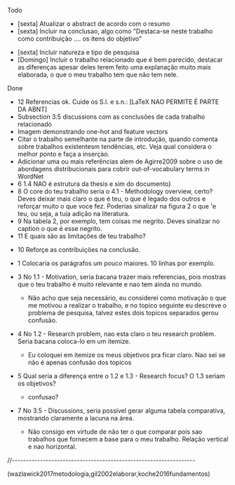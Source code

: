 Todo

+ [sexta] Atualizar o abstract de acordo com o resumo
+ [sexta] Incluir na conclusao, algo como "Destaca-se neste trabalho como contribuição .... os itens do objetivo"
- [sexta] Incluir natureza e tipo de pesquisa
- [Domingo] Incluir o trabalho relacionado que é bem parecido, destacar as diferenças apesar deles terem feito uma explanação muito mais elaborada, o que o meu trabalho tem que não tem nele.

Done

+ 12 Referencias ok. Cuide os S.l. e s.n.: [LaTeX NAO PERMITE É PARTE DA ABNT]
+ Subsection 3.5 discussions com as conclusões de cada trabalho relacionado
+ Imagem demonstrando one-hot and feature vectors
+ Citar o trabalho semelhante na parte de introdução, quando comenta sobre trabalhos existentesm tendências, etc. Veja qual considera o melhor ponto e faça a inserçào.
+ Adicionar uma ou mais referências alem de Agirre2009 sobre o uso de abordagens distribucionais para cobrir out-of-vocabulary terms in WordNet
+ 6 1.4 NAO é estrutura da thesis e sim do documento}
+ 8 O core do teu trabalho seria o 4.1 - Methodology overview, certo? Deves deixar mais claro o que é teu, o que é legado dos outros e reforçar muito o que voce fez. Poderias sinalizar na figura 2 o que 'e teu, ou seja, a tuia adição na literatura.
+ 9 Na tabela 2, por exemplo, tem coisas me negrito. Deves sinalizar no caption o que é esse negrito.
+ 11 E quais são as limitações de teu trabalho?

- 10 Reforçe as contribuições na conclusão.
- 1 Colocaria os parágrafos um pouco maiores. 10 linhas por exemplo.
- 3 No 1.1 - Motivation, seria bacana trazer mais referencias, pois mostras que o teu trabalho é muito relevante e nao tem ainda no mundo. 
    - Não acho que seja necessário, eu considerei como motivação o que me motivou a realizar o trabalho, e no topico seguinte eu descreve o problema de pesquisa, talvez estes dois topicos separados gerou confusão.
- 4 No 1.2 - Research problem, nao esta claro o teu research problem. Seria bacana coloca-lo em um itemize. 
    - Eu coloquei em itemize os meus objetivos pra ficar claro. Nao sei se não é apenas confusão dos topicos
- 5 Qual seria a diferença entre o 1.2 e 1.3 - Research focus? O 1.3 seriam os objetivos? 
    - confusao?

- 7 No 3.5 - Discussions, seria possível gerar alguma tabela comparativa, mostrando claramente a lacuna na área.
    - Não consigo em virtude de não ter o que comparar pois sao trabalhos que fornecem a base para o meu trabalho. Relação vertical e nao horizontal.




//-----------------------------------------------------------------





(wazlawick2017metodologia,gil2002elaborar,koche2016fundamentos)
